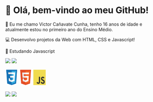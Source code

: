 <h1 style="font-weight: bold">👋 Olá, bem-vindo ao meu GitHub!</h1>

<p>👤 Eu me chamo Victor Cañavate Cunha, tenho 16 anos de idade e atualmente estou no primeiro ano do Ensino Médio.</p>
<p>💻 Desenvolvo projetos da Web com HTML, CSS e Javascript!</p>
<p>📖 Estudando Javascript</p>

<div align="left">
  <img height="180em" src="https://github-readme-stats.vercel.app/api?username=victor-canavate&show_icons=true&theme=dark&include_all_commits=true&count_private=true"/>
  <img height="180em" src="https://github-readme-stats.vercel.app/api/top-langs/?username=victor-canavate&layout=compact&langs_count=7&theme=dark"/>
</div>

<br>

<div align="left">
  <img alt="CSS" width="40" height="50" src="https://raw.githubusercontent.com/devicons/devicon/master/icons/css3/css3-original.svg">
  <img alt="HTML" width="40" height="50" src="https://raw.githubusercontent.com/devicons/devicon/master/icons/html5/html5-original.svg">
  <img alt="Javascript" width="40" height="50" src="https://raw.githubusercontent.com/devicons/devicon/master/icons/javascript/javascript-original.svg">
</div>

<br>

<div align="left>
  <a href="https://www.linkedin.com/in/victor-ca%C3%B1avate-117398234/"><img src="https://img.shields.io/badge/LinkedIn-0077B5?style=for-the-badge&logo=linkedin&logoColor=white">
  <a href="mailto:vcanavate06@gmail.com"><img src="https://img.shields.io/badge/Gmail-D14836?style=for-the-badge&logo=gmail&logoColor=white">
